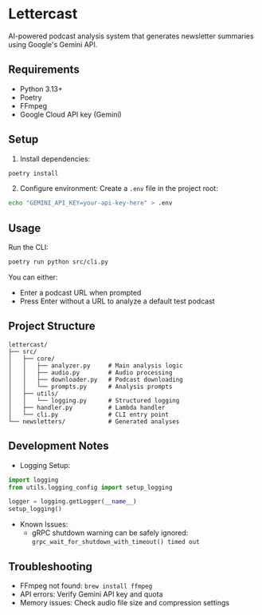 # Lettercast

AI-powered podcast analysis system that generates newsletter summaries using Google's Gemini API.

## Requirements

- Python 3.13+
- Poetry
- FFmpeg
- Google Cloud API key (Gemini)

## Setup

1. Install dependencies:
```bash
poetry install
```

2. Configure environment:
Create a `.env` file in the project root:
```bash
echo "GEMINI_API_KEY=your-api-key-here" > .env
```

## Usage

Run the CLI:
```bash
poetry run python src/cli.py
```

You can either:
- Enter a podcast URL when prompted
- Press Enter without a URL to analyze a default test podcast

## Project Structure

```
lettercast/
├── src/
│   ├── core/
│   │   ├── analyzer.py     # Main analysis logic
│   │   ├── audio.py        # Audio processing
│   │   ├── downloader.py   # Podcast downloading
│   │   └── prompts.py      # Analysis prompts
│   ├── utils/
│   │   └── logging.py      # Structured logging
│   ├── handler.py          # Lambda handler
│   └── cli.py              # CLI entry point
└── newsletters/            # Generated analyses
```

## Development Notes

- Logging Setup:
```python
import logging
from utils.logging_config import setup_logging

logger = logging.getLogger(__name__)
setup_logging()
```

- Known Issues:
  - gRPC shutdown warning can be safely ignored: `grpc_wait_for_shutdown_with_timeout() timed out`

## Troubleshooting

- FFmpeg not found: `brew install ffmpeg`
- API errors: Verify Gemini API key and quota
- Memory issues: Check audio file size and compression settings